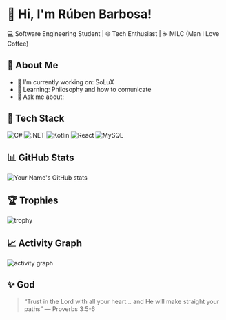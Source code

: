 # 👋 Hi, I'm Rúben Barbosa!
💻 Software Engineering Student | 🌐 Tech Enthusiast | ☕ MILC (Man I Love Coffee) 

## 🚀 About Me
- 🔭 I’m currently working on: SoLuX
- 🌱 Learning: Philosophy and how to comunicate
- 💬 Ask me about: 

## 🧰 Tech Stack
![C#](https://img.shields.io/badge/C%23-239120?logo=csharp&logoColor=white)
![.NET](https://img.shields.io/badge/.NET-512BD4?logo=dotnet&logoColor=white)
![Kotlin](https://img.shields.io/badge/Kotlin-7F52FF?logo=kotlin&logoColor=white)
![React](https://img.shields.io/badge/React-61DAFB?logo=react&logoColor=black)
![MySQL](https://img.shields.io/badge/MySQL-4479A1?logo=mysql&logoColor=white)

## 📊 GitHub Stats
![Your Name's GitHub stats](https://github-readme-stats.vercel.app/api?username=rubenbarbosa2023&show_icons=true&theme=radical)

## 🏆 Trophies
![trophy](https://github-profile-trophy.vercel.app/?username=rubenbarbosa2023&theme=onedark)

## 📈 Activity Graph
![activity graph](https://github-readme-activity-graph.vercel.app/graph?username=rubenbarbosa2023&theme=github-compact)

## ✨ God
> “Trust in the Lord with all your heart... and He will make straight your paths” — Proverbs 3:5-6
